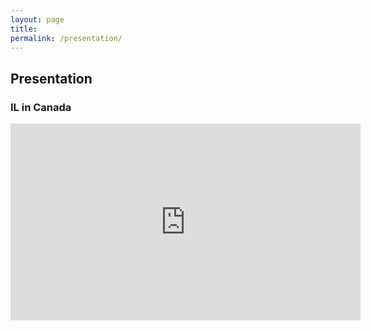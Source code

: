 ```yaml
---
layout: page
title: 
permalink: /presentation/
---
```


## Presentation

### IL in Canada

<iframe width="560" height="315" src="https://www.youtube.com/embed/wOHyp1hM36A?rel=0&amp;showinfo=0" frameborder="0" allowfullscreen></iframe>
